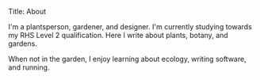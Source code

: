 Title: About

I'm a plantsperson, gardener, and designer. I'm currently studying towards my RHS Level 2 qualification. Here I write about plants, botany, and gardens.

When not in the garden, I enjoy learning about ecology, writing software, and running.
